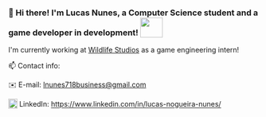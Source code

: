 ### 👋 Hi there! I'm Lucas Nunes, a Computer Science student and a game developer in development! <sub><img src="https://media.tenor.com/gnjE0KpqR_EAAAAi/link-legend-of-zelda.gif" width="45" height="40"/></sub>

I'm currently working at [Wildlife Studios](https://wildlifestudios.com/) as a game engineering intern!

📫 Contact info:

✉️ E-mail: lnunes718business@gmail.com

<sub><img src="https://github.com/lucaoshow/lucaoshow/assets/124253896/8aaf1c6d-2234-4cfc-887a-cf25ea6061f4" width="18" height="20"/></sub> LinkedIn: https://www.linkedin.com/in/lucas-nogueira-nunes/
